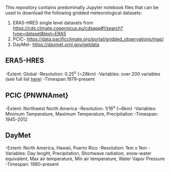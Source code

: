 This repository contains predominatly Jupyter notebook files that can be used to download the following gridded meteorological datasets: 
1. ERA5-HRES single level datasets from https://cds.climate.copernicus.eu/cdsapp#!/search?type=dataset&text=ERA5
2. PCIC- https://data.pacificclimate.org/portal/gridded_observations/map/
3. DayMet- https://daymet.ornl.gov/getdata

## ERA5-HRES
-Extent: Global
-Resolution: 0.25<sup>o</sup> {~28km}
-Variables: over 200 variables (see full list [here](https://cds.climate.copernicus.eu/cdsapp#!/dataset/reanalysis-era5-single-levels?tab=overview))
-Timespan:1979-present

## PCIC {PNWNAmet}
-Extent: Northwest North America
-Resolution: 1/16<sup>o</sup> {~6km}
-Variables: Minimum Temperature, Maximum Temperature, Precipitation
-Timespan: 1945-2012

## DayMet
-Extent: North America, Hawaii, Puerto Rico
-Resolution: 1km x 1km
-Variables: Day lenght, Precipitation, Shortwave radiation, snow-water equivalent, Max air temperature, Min air temperature, Water Vapor Pressure
-Timespan: 1980-present



